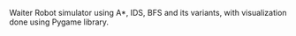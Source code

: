 Waiter Robot simulator using A*, IDS, BFS and its variants, with visualization done using Pygame library.